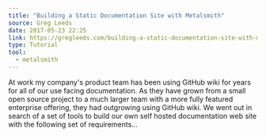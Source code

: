 ```yaml
---
title: "Building a Static Documentation Site with Metalsmith"
source: Greg Leeds
date: 2017-05-23 22:25
link: https://gregleeds.com/building-a-static-documentation-site-with-metalsmith/
type: Tutorial
tool:
  - metalsmith
---
```

At work my company's product team has been using GitHub wiki for years for all of our use facing documentation. As they have grown from a small open source project to a much larger team with a more fully featured enterprise offering, they had outgrowing using GitHub wiki. We went out in search of a set of tools to build our own self hosted documentation web site with the following set of requirements...